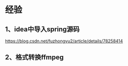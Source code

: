 # 经验

## 1、idea中导入spring源码

https://blog.csdn.net/fuzhongyu2/article/details/78258414



## 2、格式转换ffmpeg
